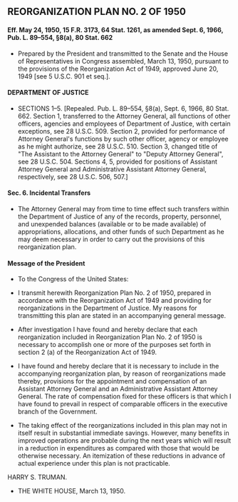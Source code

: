 ## **REORGANIZATION PLAN NO. 2 OF 1950**
#### Eff. May 24, 1950, 15 F.R. 3173, 64 Stat. 1261, as amended Sept. 6, 1966, Pub. L. 89–554, §8(a), 80 Stat. 662
* Prepared by the President and transmitted to the Senate and the House of Representatives in Congress assembled, March 13, 1950, pursuant to the provisions of the Reorganization Act of 1949, approved June 20, 1949 [see 5 U.S.C. 901 et seq.].

#### DEPARTMENT OF JUSTICE
* SECTIONS 1–5. [Repealed. Pub. L. 89–554, §8(a), Sept. 6, 1966, 80 Stat. 662. Section 1, transferred to the Attorney General, all functions of other officers, agencies and employees of Department of Justice, with certain exceptions, see 28 U.S.C. 509. Section 2, provided for performance of Attorney General's functions by such other officer, agency or employee as he might authorize, see 28 U.S.C. 510. Section 3, changed title of "The Assistant to the Attorney General" to "Deputy Attorney General", see 28 U.S.C. 504. Sections 4, 5, provided for positions of Assistant Attorney General and Administrative Assistant Attorney General, respectively, see 28 U.S.C. 506, 507.]

#### Sec. 6. Incidental Transfers
* The Attorney General may from time to time effect such transfers within the Department of Justice of any of the records, property, personnel, and unexpended balances (available or to be made available) of appropriations, allocations, and other funds of such Department as he may deem necessary in order to carry out the provisions of this reorganization plan.

#### Message of the President
* To the Congress of the United States:

* I transmit herewith Reorganization Plan No. 2 of 1950, prepared in accordance with the Reorganization Act of 1949 and providing for reorganizations in the Department of Justice. My reasons for transmitting this plan are stated in an accompanying general message.

* After investigation I have found and hereby declare that each reorganization included in Reorganization Plan No. 2 of 1950 is necessary to accomplish one or more of the purposes set forth in section 2 (a) of the Reorganization Act of 1949.

* I have found and hereby declare that it is necessary to include in the accompanying reorganization plan, by reason of reorganizations made thereby, provisions for the appointment and compensation of an Assistant Attorney General and an Administrative Assistant Attorney General. The rate of compensation fixed for these officers is that which I have found to prevail in respect of comparable officers in the executive branch of the Government.

* The taking effect of the reorganizations included in this plan may not in itself result in substantial immediate savings. However, many benefits in improved operations are probable during the next years which will result in a reduction in expenditures as compared with those that would be otherwise necessary. An itemization of these reductions in advance of actual experience under this plan is not practicable.

HARRY S. TRUMAN.&nbsp;&nbsp;&nbsp;&nbsp;&nbsp;&nbsp;


* THE WHITE HOUSE, March 13, 1950.